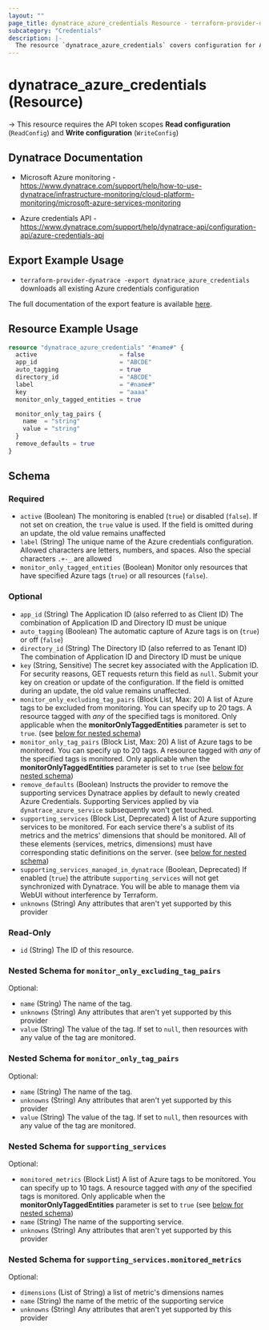 ```yaml
---
layout: ""
page_title: dynatrace_azure_credentials Resource - terraform-provider-dynatrace"
subcategory: "Credentials"
description: |-
  The resource `dynatrace_azure_credentials` covers configuration for Azure credentials
---
```


# dynatrace_azure_credentials (Resource)

-> This resource requires the API token scopes **Read configuration** (`ReadConfig`) and **Write configuration** (`WriteConfig`)

## Dynatrace Documentation

- Microsoft Azure monitoring - https://www.dynatrace.com/support/help/how-to-use-dynatrace/infrastructure-monitoring/cloud-platform-monitoring/microsoft-azure-services-monitoring

- Azure credentials API - https://www.dynatrace.com/support/help/dynatrace-api/configuration-api/azure-credentials-api

## Export Example Usage

- `terraform-provider-dynatrace -export dynatrace_azure_credentials` downloads all existing Azure credentials configuration

The full documentation of the export feature is available [here](https://dt-url.net/h203qmc).

## Resource Example Usage

```terraform
resource "dynatrace_azure_credentials" "#name#" {
  active                       = false
  app_id                       = "ABCDE"
  auto_tagging                 = true
  directory_id                 = "ABCDE"
  label                        = "#name#"
  key                          = "aaaa"
  monitor_only_tagged_entities = true

  monitor_only_tag_pairs {
    name  = "string"
    value = "string"
  }
  remove_defaults = true
}
```

<!-- schema generated by tfplugindocs -->
## Schema

### Required

- `active` (Boolean) The monitoring is enabled (`true`) or disabled (`false`).  If not set on creation, the `true` value is used.  If the field is omitted during an update, the old value remains unaffected
- `label` (String) The unique name of the Azure credentials configuration.  Allowed characters are letters, numbers, and spaces. Also the special characters `.+-_` are allowed
- `monitor_only_tagged_entities` (Boolean) Monitor only resources that have specified Azure tags (`true`) or all resources (`false`).

### Optional

- `app_id` (String) The Application ID (also referred to as Client ID)  The combination of Application ID and Directory ID must be unique
- `auto_tagging` (Boolean) The automatic capture of Azure tags is on (`true`) or off (`false`)
- `directory_id` (String) The Directory ID (also referred to as Tenant ID)  The combination of Application ID and Directory ID must be unique
- `key` (String, Sensitive) The secret key associated with the Application ID.  For security reasons, GET requests return this field as `null`. Submit your key on creation or update of the configuration. If the field is omitted during an update, the old value remains unaffected.
- `monitor_only_excluding_tag_pairs` (Block List, Max: 20) A list of Azure tags to be excluded from monitoring.  You can specify up to 20 tags. A resource tagged with *any* of the specified tags is monitored.  Only applicable when the **monitorOnlyTaggedEntities** parameter is set to `true`. (see [below for nested schema](#nestedblock--monitor_only_excluding_tag_pairs))
- `monitor_only_tag_pairs` (Block List, Max: 20) A list of Azure tags to be monitored.  You can specify up to 20 tags. A resource tagged with *any* of the specified tags is monitored.  Only applicable when the **monitorOnlyTaggedEntities** parameter is set to `true` (see [below for nested schema](#nestedblock--monitor_only_tag_pairs))
- `remove_defaults` (Boolean) Instructs the provider to remove the supporting services Dynatrace applies by default to newly created Azure Credentials. Supporting Services applied by via `dynatrace_azure_service` subsequently won't get touched.
- `supporting_services` (Block List, Deprecated) A list of Azure supporting services to be monitored. For each service there's a sublist of its metrics and the metrics' dimensions that should be monitored. All of these elements (services, metrics, dimensions) must have corresponding static definitions on the server. (see [below for nested schema](#nestedblock--supporting_services))
- `supporting_services_managed_in_dynatrace` (Boolean, Deprecated) If enabled (`true`) the attribute `supporting_services` will not get synchronized with Dynatrace. You will be able to manage them via WebUI without interference by Terraform.
- `unknowns` (String) Any attributes that aren't yet supported by this provider

### Read-Only

- `id` (String) The ID of this resource.

<a id="nestedblock--monitor_only_excluding_tag_pairs"></a>
### Nested Schema for `monitor_only_excluding_tag_pairs`

Optional:

- `name` (String) The name of the tag.
- `unknowns` (String) Any attributes that aren't yet supported by this provider
- `value` (String) The value of the tag.   If set to `null`, then resources with any value of the tag are monitored.


<a id="nestedblock--monitor_only_tag_pairs"></a>
### Nested Schema for `monitor_only_tag_pairs`

Optional:

- `name` (String) The name of the tag.
- `unknowns` (String) Any attributes that aren't yet supported by this provider
- `value` (String) The value of the tag.   If set to `null`, then resources with any value of the tag are monitored.


<a id="nestedblock--supporting_services"></a>
### Nested Schema for `supporting_services`

Optional:

- `monitored_metrics` (Block List) A list of Azure tags to be monitored.  You can specify up to 10 tags. A resource tagged with *any* of the specified tags is monitored.  Only applicable when the **monitorOnlyTaggedEntities** parameter is set to `true` (see [below for nested schema](#nestedblock--supporting_services--monitored_metrics))
- `name` (String) The name of the supporting service.
- `unknowns` (String) Any attributes that aren't yet supported by this provider

<a id="nestedblock--supporting_services--monitored_metrics"></a>
### Nested Schema for `supporting_services.monitored_metrics`

Optional:

- `dimensions` (List of String) a list of metric's dimensions names
- `name` (String) the name of the metric of the supporting service
- `unknowns` (String) Any attributes that aren't yet supported by this provider
 